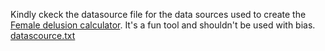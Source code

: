 Kindly ckeck the datasource file for the data sources used  to create the  [Female delusion calculator](https://randomness.app/female-delusion-calculator/). 
It's a fun tool and shouldn't be used with bias.
[datascource.txt](https://github.com/Adecyrus/Delusioncalc/files/15066890/datascource.txt)
